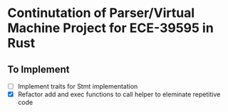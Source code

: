 # Continutation of Parser/Virtual Machine Project for ECE-39595 in Rust

## To Implement
- [ ] Implement traits for Stmt implementation
- [X] Refactor add and exec functions to call helper to eleminate repetitive
      code
